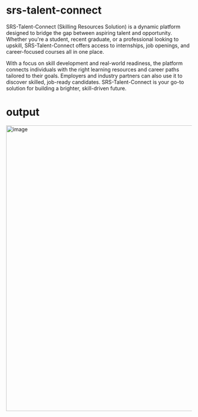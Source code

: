 # srs-talent-connect
SRS-Talent-Connect (Skilling Resources Solution) is a dynamic platform designed to bridge the gap between aspiring talent and opportunity. Whether you're a student, recent graduate, or a professional looking to upskill, SRS-Talent-Connect offers access to internships, job openings, and career-focused courses all in one place.

With a focus on skill development and real-world readiness, the platform connects individuals with the right learning resources and career paths tailored to their goals. Employers and industry partners can also use it to discover skilled, job-ready candidates. SRS-Talent-Connect is your go-to solution for building a brighter, skill-driven future.


# output 

<img width="1893" height="774" alt="image" src="https://github.com/user-attachments/assets/31f0859d-34ef-4709-a09a-c8db090e8124" />

